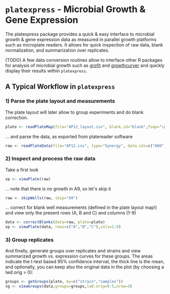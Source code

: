 # `platexpress` - Microbial Growth & Gene Expression


The platexpress package provides a quick & easy interface to microbial
growth & gene expression data as measured in parallel growth platforms
such as microplate readers. It allows for quick inspection of raw
data, blank normalization, and summarization over replicates.

(TODO) A few data conversion routines allow to interface other R
packages for analysis of microbial growth such as
[grofit](https://cran.r-project.org/web/packages/grofit/index.html)
and
[growthcurver](https://cran.r-project.org/web/packages/growthcurver/index.html)
and quickly display their results within `platexpress`.


## A Typical Workflow in `platexpress`
### 1) Parse the plate layout and measurements 

The plate layout will later allow to group experiments and do
blank correction.

```R
plate <- readPlateMap(file="AP12_layout.csv", blank.id="blank",fsep="\n", fields=c("strain","samples"))
```

... and parse the data, as exported from platereader software

```R
raw <- readPlateData(file="AP12.csv", type="Synergy", data.ids=c("600","YFP_50:500,535"), dec=",")
```

### 2) Inspect and process the raw data

Take a first look

```R
vp <- viewPlate(raw)
```

... note that there is no growth in A9, so let's skip it

```R
raw <- skipWells(raw, skip="A9")
```

... correct for blank well measurements (defined in the plate layout
map!) and view only the present rows (A, B and C) and columns (1-9)

```R
data <- correctBlanks(data=raw, plate=plate)
vp <- viewPlate(data, rows=c("A","B","C"),cols=1:9)
```

### 3) Group replicates

And finally, generate groups over replicates and strains
and view summarized growth vs. expression curves for these groups.
The areas indicate the t-test based 95% confidence interval,
the thick line is the mean, and optionally, you can keep also
the original data in the plot (by choosing a lwd.orig > 0):

```R
groups <- getGroups(plate, by=c("strain","samples"))
vg <- viewGroups(data,groups=groups,lwd.orig=0.5,nrow=3)
```
